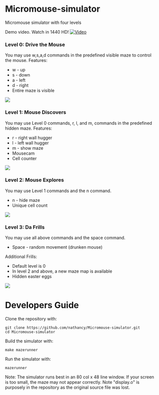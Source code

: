 # Micromouse-simulator
Micromouse simulator with four levels

Demo video. Watch in 1440 HD!
[![Video](http://img.youtube.com/vi/Nb8YTFCTzjM/0.jpg)](https://www.youtube.com/watch?v=Nb8YTFCTzjM)

### Level 0: Drive the Mouse
You may use w,s,a,d commands in the predefined visible maze to control the mouse. Features:

* w - up
* s - down
* a - left
* d - right
* Entire maze is visible

![](doc/level0.JPG)

### Level 1: Mouse Discovers
You may use Level 0 commands, r, l, and m, commands in the predefined hidden maze. Features:

* r - right wall hugger
* l - left wall hugger
* m - show maze 
* Mousecam
* Cell counter

![](doc/level1.JPG)

### Level 2: Mouse Explores
You may use Level 1 commands and the n command.

* n - hide maze
* Unique cell count

![](doc/level2.JPG)

### Level 3: Da Frills
You may use all above commands and the space command.

* Space - random movement (drunken mouse)

Additional Frills:
  - Default level is 0
  - In level 2 and above, a new maze map is available
  - Hidden easter eggs

![](doc/level3.JPG)

# Developers Guide
Clone the repository with:
```
git clone https://github.com/nathancy/Micromouse-simulator.git
cd Micromouse-simulator
```
Build the simulator with:
```
make mazerunner
```
Run the simulator with:
```
mazerunner
```

Note: The simulator runs best in an 80 col x 48 line window. If your screen is too small, the maze may not appear correctly. Note "display.o" is purposely in the repository as the original source file was lost.

